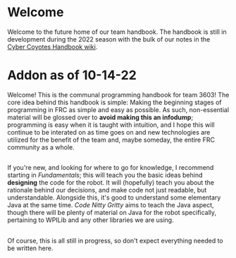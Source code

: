 # Welcome
Welcome to the future home of our team handbook. The handbook is still in development during the 2022 season with the bulk of our notes in the [Cyber Coyotes Handbook wiki](https://github.com/CyberCoyotes/Handbook/wiki).

# Addon as of 10-14-22
Welcome! This is the communal programming handbook for team 3603! The core idea behind this handbook is simple: Making the beginning stages of programming in FRC as simple and easy as possible. As such, non-essential material will be glossed over to **avoid making this an infodump**; programming is easy when it is taught with intuition, and I hope this will continue to be interated on as time goes on and new technologies are utilized for the benefit of the team and, maybe someday, the entire FRC community as a whole.
##
If you're new, and looking for where to go for knowledge, I recommend starting in *Fundamentals*; this will teach you the basic ideas behind **designing** the code for the robot. It will (hopefully) teach you about the rationale behind our decisions, and make code not just readable, but understandable. Alongside this, it's good to understand some elementary Java at the same time. *Code Nitty Gritty* aims to teach the Java aspect, though there will be plenty of material on Java for the robot specifically, pertaining to WPILib and any other libraries we are using.
##
Of course, this is all still in progress, so don't expect everything needed to be written here. 